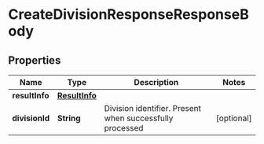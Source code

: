 

# CreateDivisionResponseResponseBody


## Properties

| Name | Type | Description | Notes |
| - | - | - | - |
|**resultInfo** | [**ResultInfo**](ResultInfo.md) |  |  |
|**divisionId** | **String** | Division identifier. Present when successfully processed |  [optional] |



